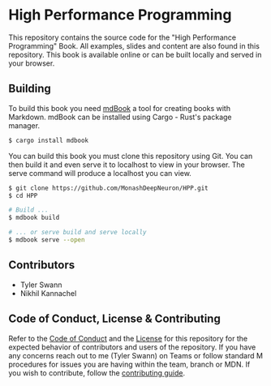 # High Performance Programming

This repository contains the source code for the "High Performance Programming" Book. All examples, slides and content are also found in this repository. This book is available online or can be built locally and served in your browser.

## Building

To build this book you need [mdBook](https://rust-lang.github.io/mdBook/index.html) a tool for creating books with Markdown. mdBook can be installed using Cargo - Rust's package manager.

```sh
$ cargo install mdbook
```

You can build this book you must clone this repository using Git. You can then build it and even serve it to localhost to view in your browser. The serve command will produce a localhost you can view.

```sh
$ git clone https://github.com/MonashDeepNeuron/HPP.git
$ cd HPP

# Build ...
$ mdbook build

# ... or serve build and serve locally
$ mdbook serve --open
```

## Contributors

- Tyler Swann
- Nikhil Kannachel

## Code of Conduct, License & Contributing

Refer to the [Code of Conduct](/CODE_OF_CONDUCT.md) and the [License](/LICENSE) for this repository for the expected behavior of contributors and users of the repository. If you have any concerns reach out to me (Tyler Swann) on Teams or follow standard M procedures for issues you are having within the team, branch or MDN. If you wish to contribute, follow the [contributing guide](/CONTRIBUTING.md).
